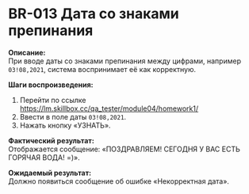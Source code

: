 # BR-013 Дата со знаками препинания

**Описание:**  
При вводе даты со знаками препинания между цифрами, например `03!08,2021`, система воспринимает её как корректную.

**Шаги воспроизведения:**
1. Перейти по ссылке https://lm.skillbox.cc/qa_tester/module04/homework1/
2. Ввести в поле даты `03!08,2021`.
3. Нажать кнопку «УЗНАТЬ».

**Фактический результат:**  
Отображается сообщение: «ПОЗДРАВЛЯЕМ! СЕГОДНЯ У ВАС ЕСТЬ ГОРЯЧАЯ ВОДА! =)».

**Ожидаемый результат:**  
Должно появиться сообщение об ошибке «Некорректная дата».
